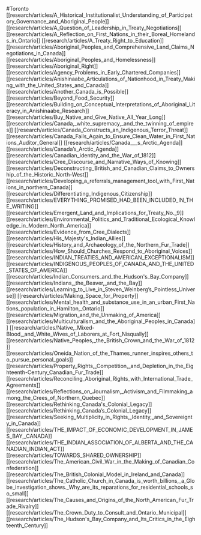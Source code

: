#Toronto
[[research/articles/A_Historical_Institutionalist_Understanding_of_Participatory_Governance_and_Aboriginal_People]]
[[research/articles/A_Question_of_Leadership_in_Treaty_Negotiations]]
[[research/articles/A_Reflection_on_First_Nations_in_their_Boreal_Homelands_in_Ontario]]
[[research/articles/A_Treaty_Right_to_Education]]
[[research/articles/Aboriginal_Peoples_and_Comprehensive_Land_Claims_Negotiations_in_Canada]]
[[research/articles/Aboriginal_Peoples_and_Homelessness]]
[[research/articles/Aboriginal_Right]]
[[research/articles/Agency_Problems_in_Early_Chartered_Companies]]
[[research/articles/Anishinaabe_Articulations_of_Nationhood_in_Treaty_Making_with_the_United_States_and_Canada]]
[[research/articles/Another_Canada_is_Possible]]
[[research/articles/Beyond_Food_Security]]
[[research/articles/Building_on_Conceptual_Interpretations_of_Aboriginal_Literacy_in_Anishinaabe_Research]]
[[research/articles/Buy_Native_and_Give_Native_All_Year_Long]]
[[research/articles/Canada,_white_supremacy,_and_the_twinning_of_empires]]
[[research/articles/Canada_Constructs_an_Indigenous_Terror_Threat]]
[[research/articles/Canada_Fails_Again_to_Ensure_Clean_Water_in_First_Nations_Auditor_General]]
[[research/articles/Canada___s_Arctic_Agenda]]
[[research/articles/Canada’s_Arctic_Agenda]]
[[research/articles/Canadian_identity_and_the_War_of_1812]]
[[research/articles/Cree_Discourse_and_Narrative_Ways_of_Knowing]]
[[research/articles/Deconstructing_British_and_Canadian_Claims_to_Ownership_of_the_Historic_North-West]]
[[research/articles/Developing_a_referrals_management_tool_with_First_Nations_in_northern_Canada]]
[[research/articles/Differentiating_Indigenous_Citizenship]]
[[research/articles/EVERYTHING_PROMISED_HAD_BEEN_INCLUDED_IN_THE_WRITING]]
[[research/articles/Emergent_Land_and_Implications_for_Treaty_No._9]]
[[research/articles/Environmental_Politics_and_Traditional_Ecological_Knowledge_in_Modern_North_America]]
[[research/articles/Evidence_from_Cree_Dialects]]
[[research/articles/His_Majesty's_Indian_Allies]]
[[research/articles/History_and_Archaeology_of_the_Northern_Fur_Trade]]
[[research/articles/How_Should_Churches_Respond_to_Aboriginal_Voices]]
[[research/articles/INDIAN_TREATIES_AND_AMERICAN_EXCEPTIONALISM]]
[[research/articles/INDIGENOUS_PEOPLES_OF_CANADA_AND_THE_UNITED_STATES_OF_AMERICA]]
[[research/articles/Indian_Consumers_and_the_Hudson's_Bay_Company]]
[[research/articles/Indians,_the_Beaver,_and_the_Bay]]
[[research/articles/Learning_to_Live_in_Steven_Weinberg&rsquo;s_Pointless_Universe]]
[[research/articles/Making_Space_for_Property]]
[[research/articles/Mental_health_and_substance_use_in_an_urban_First_Nations_population_in_Hamilton,_Ontario]]
[[research/articles/Migration_and_the_Unmaking_of_America]]
[[research/articles/Multiculturalism_and_the_Aboriginal_Peoples_in_Canada]]
[[research/articles/Native,_Mixed-Blood,_and_White_Wives_of_Laborers_at_Fort_Nisqually]]
[[research/articles/Native_Peoples,_the_British_Crown_and_the_War_of_1812]]
[[research/articles/Oneida_Nation_of_the_Thames_runner_inspires_others_to_pursue_personal_goals]]
[[research/articles/Property_Rights,_Competition,_and_Depletion_in_the_Eighteenth-Century_Canadian_Fur_Trade]]
[[research/articles/Reconciling_Aboriginal_Rights_with_International_Trade_Agreements]]
[[research/articles/Reflections_on_Journalism,_Activism_and_Filmmaking_among_the_Crees_of_Northern_Quebec]]
[[research/articles/Rethinking_Canada's_Colonial_Legacy]]
[[research/articles/Rethinking_Canada’s_Colonial_Legacy]]
[[research/articles/Seeking_Multiplicity_in_Rights,_Identity,_and_Sovereignty_in_Canada]]
[[research/articles/THE_IMPACT_OF_ECONOMIC_DEVELOPMENT_IN_JAMES_BAY,_CANADA]]
[[research/articles/THE_INDIAN_ASSOCIATION_OF_ALBERTA_AND_THE_CANADIAN_INDIAN_ACT]]
[[research/articles/TOWARDS_SHARED_OWNERSHIP]]
[[research/articles/The_American_Civil_War_in_the_Making_of_Canadian_Confederation]]
[[research/articles/The_British_Colonial_Model_in_Ireland_and_Canada]]
[[research/articles/The_Catholic_Church_in_Canada_is_worth_billions,_a_Globe_investigation_shows._Why_are_its_reparations_for_residential_schools_so_small]]
[[research/articles/The_Causes_and_Origins_of_the_North_American_Fur_Trade_Rivalry]]
[[research/articles/The_Crown_Duty_to_Consult_and_Ontario_Municipal]]
[[research/articles/The_Hudson's_Bay_Company_and_Its_Critics_in_the_Eighteenth_Century]]
